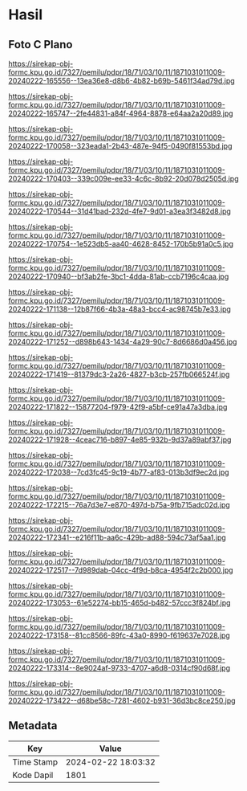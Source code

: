 # Hasil

## Foto C Plano

https://sirekap-obj-formc.kpu.go.id/7327/pemilu/pdpr/18/71/03/10/11/1871031011009-20240222-165556--13ea36e8-d8b6-4b82-b69b-5461f34ad79d.jpg

https://sirekap-obj-formc.kpu.go.id/7327/pemilu/pdpr/18/71/03/10/11/1871031011009-20240222-165747--2fe44831-a84f-4964-8878-e64aa2a20d89.jpg

https://sirekap-obj-formc.kpu.go.id/7327/pemilu/pdpr/18/71/03/10/11/1871031011009-20240222-170058--323eada1-2b43-487e-94f5-0490f81553bd.jpg

https://sirekap-obj-formc.kpu.go.id/7327/pemilu/pdpr/18/71/03/10/11/1871031011009-20240222-170403--339c009e-ee33-4c6c-8b92-20d078d2505d.jpg

https://sirekap-obj-formc.kpu.go.id/7327/pemilu/pdpr/18/71/03/10/11/1871031011009-20240222-170544--31d41bad-232d-4fe7-9d01-a3ea3f3482d8.jpg

https://sirekap-obj-formc.kpu.go.id/7327/pemilu/pdpr/18/71/03/10/11/1871031011009-20240222-170754--1e523db5-aa40-4628-8452-170b5b91a0c5.jpg

https://sirekap-obj-formc.kpu.go.id/7327/pemilu/pdpr/18/71/03/10/11/1871031011009-20240222-170940--bf3ab2fe-3bc1-4dda-81ab-ccb7196c4caa.jpg

https://sirekap-obj-formc.kpu.go.id/7327/pemilu/pdpr/18/71/03/10/11/1871031011009-20240222-171138--12b87f66-4b3a-48a3-bcc4-ac98745b7e33.jpg

https://sirekap-obj-formc.kpu.go.id/7327/pemilu/pdpr/18/71/03/10/11/1871031011009-20240222-171252--d898b643-1434-4a29-90c7-8d6686d0a456.jpg

https://sirekap-obj-formc.kpu.go.id/7327/pemilu/pdpr/18/71/03/10/11/1871031011009-20240222-171419--81379dc3-2a26-4827-b3cb-257fb066524f.jpg

https://sirekap-obj-formc.kpu.go.id/7327/pemilu/pdpr/18/71/03/10/11/1871031011009-20240222-171822--15877204-f979-42f9-a5bf-ce91a47a3dba.jpg

https://sirekap-obj-formc.kpu.go.id/7327/pemilu/pdpr/18/71/03/10/11/1871031011009-20240222-171928--4ceac716-b897-4e85-932b-9d37a89abf37.jpg

https://sirekap-obj-formc.kpu.go.id/7327/pemilu/pdpr/18/71/03/10/11/1871031011009-20240222-172038--7cd3fc45-9c19-4b77-af83-013b3df9ec2d.jpg

https://sirekap-obj-formc.kpu.go.id/7327/pemilu/pdpr/18/71/03/10/11/1871031011009-20240222-172215--76a7d3e7-e870-497d-b75a-9fb715adc02d.jpg

https://sirekap-obj-formc.kpu.go.id/7327/pemilu/pdpr/18/71/03/10/11/1871031011009-20240222-172341--e216f11b-aa6c-429b-ad88-594c73af5aa1.jpg

https://sirekap-obj-formc.kpu.go.id/7327/pemilu/pdpr/18/71/03/10/11/1871031011009-20240222-172517--7d989dab-04cc-4f9d-b8ca-4954f2c2b000.jpg

https://sirekap-obj-formc.kpu.go.id/7327/pemilu/pdpr/18/71/03/10/11/1871031011009-20240222-173053--61e52274-bb15-465d-b482-57ccc3f824bf.jpg

https://sirekap-obj-formc.kpu.go.id/7327/pemilu/pdpr/18/71/03/10/11/1871031011009-20240222-173158--81cc8566-89fc-43a0-8990-f619637e7028.jpg

https://sirekap-obj-formc.kpu.go.id/7327/pemilu/pdpr/18/71/03/10/11/1871031011009-20240222-173314--8e9024af-9733-4707-a6d8-0314cf90d68f.jpg

https://sirekap-obj-formc.kpu.go.id/7327/pemilu/pdpr/18/71/03/10/11/1871031011009-20240222-173422--d68be58c-7281-4602-b931-36d3bc8ce250.jpg


## Metadata

| Key        | Value               |
| ---------- | ------------------- |
| Time Stamp | 2024-02-22 18:03:32 |
| Kode Dapil | 1801                |



